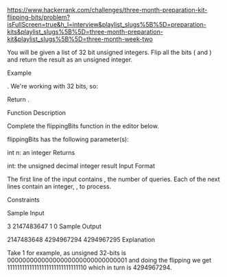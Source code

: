 https://www.hackerrank.com/challenges/three-month-preparation-kit-flipping-bits/problem?isFullScreen=true&h_l=interview&playlist_slugs%5B%5D=preparation-kits&playlist_slugs%5B%5D=three-month-preparation-kit&playlist_slugs%5B%5D=three-month-week-two

You will be given a list of 32 bit unsigned integers. Flip all the bits ( and ) and return the result as an unsigned integer.

Example

. We're working with 32 bits, so:

Return .

Function Description

Complete the flippingBits function in the editor below.

flippingBits has the following parameter(s):

int n: an integer
Returns

int: the unsigned decimal integer result
Input Format

The first line of the input contains , the number of queries.
Each of the next lines contain an integer, , to process.

Constraints

Sample Input

3
2147483647
1
0
Sample Output

2147483648
4294967294
4294967295
Explanation

Take 1 for example, as unsigned 32-bits is 00000000000000000000000000000001 and doing the flipping we get 11111111111111111111111111111110 which in turn is 4294967294.
